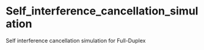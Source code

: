 # Self_interference_cancellation_simulation
Self interference cancellation simulation for Full-Duplex

